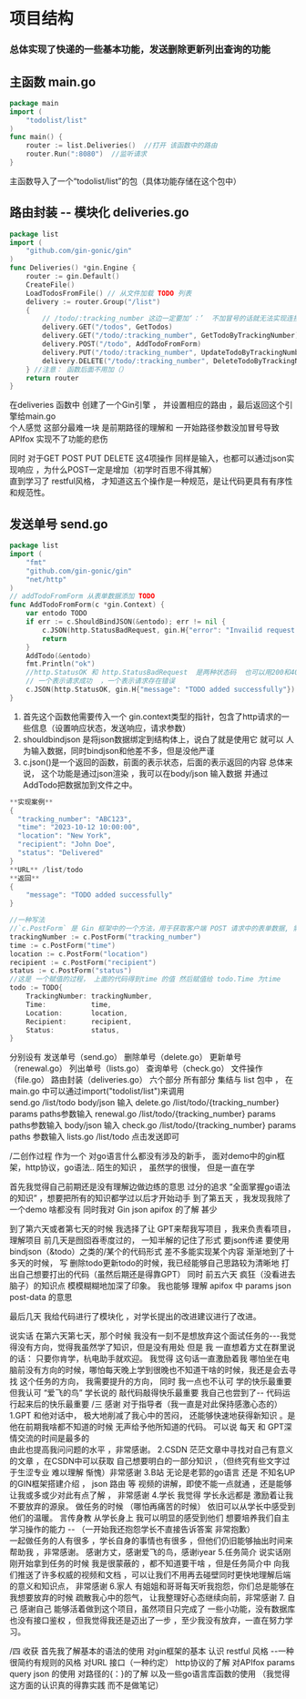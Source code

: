 # 项目结构
### 总体实现了快递的一些基本功能，发送删除更新列出查询的功能
## 主函数 main.go
```go
package main
import (
	"todolist/list"
)
func main() {
	router := list.Deliveries()  //打开 该函数中的路由
	router.Run(":8080")  //监听请求
}
```
主函数导入了一个“todolist/list”的包（具体功能存储在这个包中）  
## 路由封装 -- 模块化   deliveries.go
```go
package list
import (
	"github.com/gin-gonic/gin"
)
func Deliveries() *gin.Engine {
	router := gin.Default()
	CreateFile()
	LoadTodosFromFile() // 从文件加载 TODO 列表
	delivery := router.Group("/list")
	{
		// /todo/:tracking_number 这边一定要加‘：’  不加冒号的话就无法实现连接
		delivery.GET("/todos", GetTodos)                                      // 获取所有 TODO
		delivery.GET("/todo/:tracking_number", GetTodoByTrackingNumber)       // 根据跟踪号查询 TODO
		delivery.POST("/todo", AddTodoFromForm)                               //发送单号TODO
		delivery.PUT("/todo/:tracking_number", UpdateTodoByTrackingNumber)    //更新单号TODO
		delivery.DELETE("/todo/:tracking_number", DeleteTodoByTrackingNumber) //删除单号TODO
	} //注意： 函数后面不用加（）
	return router
}
```
在deliveries 函数中 创建了一个Gin引擎 ， 并设置相应的路由 ，最后返回这个引擎给main.go    
个人感觉  这部分最难一块 是前期路径的理解和 一开始路径参数没加冒号导致APIfox 实现不了功能的悲伤

同时  对于GET POST PUT DELETE 这4项操作    同样是输入，也都可以通过json实现响应 ，为什么POST一定是增加（初学时百思不得其解）  
直到学习了 restful风格， 才知道这五个操作是一种规范，是让代码更具有有序性和规范性。
## 发送单号 send.go
```go
package list
import (
	"fmt"
	"github.com/gin-gonic/gin"
	"net/http"
)
// addTodoFromForm 从表单数据添加 TODO
func AddTodoFromForm(c *gin.Context) {
	var entodo TODO
	if err := c.ShouldBindJSON(&entodo); err != nil {
		c.JSON(http.StatusBadRequest, gin.H{"error": "Invailid request data"})
		return
	}
	AddTodo(&entodo)
	fmt.Println("ok")
	//http.StatusOK 和 http.StatusBadRequest  是两种状态码  也可以用200和400表示
	// 一个表示请求成功  ，一个表示请求存在错误
	c.JSON(http.StatusOK, gin.H{"message": "TODO added successfully"})
}
```
1. 首先这个函数他需要传入一个 gin.context类型的指针，包含了http请求的一些信息（设置响应状态，发送响应，请求参数）
2. shouldbindjson 是将json数据绑定到结构体上，说白了就是使用它 就可以 人为输入数据，同时bindjson和他差不多，但是没他严谨
3. c.json()是一个返回的函数，前面的表示状态，后面的表示返回的内容
总体来说， 这个功能是通过json渲染 ，我可以在body/json 输入数据  并通过AddTodo把数据加到文件之中。
```go
**实现案例**
{  
  "tracking_number": "ABC123",  
  "time": "2023-10-12 10:00:00",  
  "location": "New York",  
  "recipient": "John Doe",  
  "status": "Delivered"  
}
**URL** /list/todo
**返回**
{
    "message": "TODO added successfully"
}
```
```go
//一种写法
//`c.PostForm` 是 Gin 框架中的一个方法，用于获取客户端 POST 请求中的表单数据, 需要在body 中的post-data 输入，而不是json
trackingNumber := c.PostForm("tracking_number")
time := c.PostForm("time")
location := c.PostForm("location")
recipient := c.PostForm("recipient")
status := c.PostForm("status")
//这是 一个赋值的过程， 上面的代码得到time 的值 然后赋值给 todo.Time 为time
todo := TODO{
	TrackingNumber: trackingNumber,
	Time:           time,
	Location:       location,
	Recipient:      recipient,
	Status:         status,
}
```
分别设有 发送单号（send.go）  删除单号（delete.go）  更新单号（renewal.go）  列出单号（lists.go） 查询单号（check.go） 文件操作（file.go） 路由封装（deliveries.go） 六个部分
所有部分 集结与 list 包中 ， 在 main.go 中可以通过import("todolist/list")来调用  
send.go /list/todo          body/json 输入
delete.go /list/todo/{tracking_number}    params paths参数输入
renewal.go /list/todo/{tracking_number}   params paths参数输入  body/json 输入
check.go  /list/todo/{tracking_number}    params paths 参数输入
lists.go /list/todo    点击发送即可

/二创作过程
作为一个 对go语言什么都没有涉及的新手， 面对demo中的gin框架，http协议，go语法.. 陌生的知识 ， 虽然学的很慢， 但是一直在学

首先我觉得自己前期还是没有理解边做边练的意思
过分的追求 “全面掌握go语法的知识”  ，想要把所有的知识都学过以后才开始动手
到了第五天 ，我发现我除了一个demo 啥都没有
同时我对 Gin json apifox 的了解 甚少

到了第六天或者第七天的时候
我选择了让 GPT来帮我写项目 ，我来负责看项目， 理解项目
前几天是囫囵吞枣度过的，  一知半解的记住了形式  要json传递  要使用bindjson（&todo）之类的/某个的代码形式 差不多能实现某个内容
渐渐地到了十多天的时候， 写 删除todo更新todo的时候，我已经能够自己思路较为清晰地 打出自己想要打出的代码（虽然后期还是得靠GPT）
同时  前五六天 疯狂（没看进去脑子）的知识点 模模糊糊地加深了印象。
我也能够 理解 apifox 中 params json post-data 的意思

最后几天 我给代码进行了模块化 ，对学长提出的改进建议进行了改进。

说实话 在第六天第七天，那个时候 我没有一刻不是想放弃这个面试任务的---我觉得没有方向，觉得我虽然学了知识，但是没有用处
但是 我 一直想着方丈在群里说的话： 只要你肯学，杭电助手就欢迎。
我觉得  这句话一直激励着我 哪怕坐在电脑前没有方向的时候，哪怕每天晚上学到很晚也不知道干啥的时候，我还是会去寻找 这个任务的方向， 我需要提升的方向，
同时
我一点也不认可 学的快乐最重要
但我认可 “爱飞的鸟”  学长说的   敲代码敲得快乐最重要
我自己也尝到了-- 代码运行起来后的快乐最重要
/三 感谢
对于指导者（我一直是对此保持感激心态的）
1.GPT  和他对话中， 极大地削减了我心中的苦闷， 还能够快速地获得新知识 。是他在前期我啥都不知道的时候 无声给予他所知道的代码。 可以说 每天 和 GPT深情交流的时间是最多的  
由此也提高我问问题的水平  ，非常感谢。
2.CSDN  茫茫文章中寻找对自己有意义的文章 ，在CSDN中可以获取 自己想要明白的一部分知识 ，（但终究有些文字过于生涩专业 难以理解 惭愧）非常感谢
3.B站   无论是老郭的go语言 还是 不知名UP 的GIN框架搭建介绍 ， json 路由  等 视频的讲解，即使不能一点就通 ，还是能够让我或多或少对此有点了解 ， 非常感谢
4.学长   我觉得 学长永远都是 激励着让我不要放弃的源泉。  做任务的时候 （哪怕再痛苦的时候）  依旧可以从学长中感受到他们的温暖。 
言传身教   从学长身上  我可以明显的感受到他们 想要培养我们自主学习操作的能力 -- （一开始我还抱怨学长不直接告诉答案  非常抱歉）  
一起做任务的人有很多 ，学长自身的事情也有很多 ，但他们仍旧能够抽出时间来 帮助我 ，非常感谢。  感谢方丈，感谢爱飞的鸟，感谢iyear
5.任务简介  说实话刚刚开始拿到任务的时候 我是很蒙蔽的 ，都不知道要干啥 ，但是任务简介中 向我们推送了许多权威的视频和文档 ，可以让我们不用再去碰壁同时更快地理解后端的意义和知识点， 非常感谢
6.家人   有姐姐和哥哥每天听我抱怨，你们总是能够在我想要放弃的时候 疏散我心中的怨气， 让我整理好心态继续向前，非常感谢
7. 自己  感谢自己 能够活着做到这个项目，虽然项目只完成了 一些小功能，没有数据库也没有接口鉴权 ，但我觉得我还是迈出了一步 ，至少我没有放弃，一直在努力学习。


/四 收获
首先我了解基本的语法的使用
对gin框架的基本 认识
restful 风格 --一种很简约有规则的风格
对URL 接口（一种约定） http协议的了解
对APIfox params query json 的使用
对路径的{：}的了解
以及一些go语言库函数的使用 （我觉得这方面的认识真的得靠实践 而不是做笔记）





